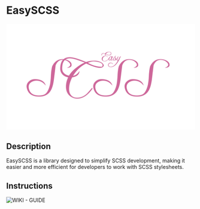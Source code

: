 # EasySCSS

![EasySCSS Logo](logo.png)

## Description

EasySCSS is a library designed to simplify SCSS development, making it easier and more efficient for developers to work with SCSS stylesheets.

## Instructions

![WIKI - GUIDE](https://github.com/ganeshbistakaji/EasySCSS/wiki/INTRODUCTION)
